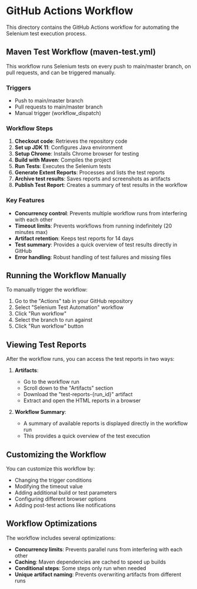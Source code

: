 # GitHub Actions Workflow

This directory contains the GitHub Actions workflow for automating the Selenium test execution process.

## Maven Test Workflow (maven-test.yml)

This workflow runs Selenium tests on every push to main/master branch, on pull requests, and can be triggered manually.

### Triggers
- Push to main/master branch
- Pull requests to main/master branch
- Manual trigger (workflow_dispatch)

### Workflow Steps
1. **Checkout code**: Retrieves the repository code
2. **Set up JDK 11**: Configures Java environment
3. **Setup Chrome**: Installs Chrome browser for testing
4. **Build with Maven**: Compiles the project
5. **Run Tests**: Executes the Selenium tests
6. **Generate Extent Reports**: Processes and lists the test reports
7. **Archive test results**: Saves reports and screenshots as artifacts
8. **Publish Test Report**: Creates a summary of test results in the workflow

### Key Features
- **Concurrency control**: Prevents multiple workflow runs from interfering with each other
- **Timeout limits**: Prevents workflows from running indefinitely (20 minutes max)
- **Artifact retention**: Keeps test reports for 14 days
- **Test summary**: Provides a quick overview of test results directly in GitHub
- **Error handling**: Robust handling of test failures and missing files

## Running the Workflow Manually

To manually trigger the workflow:
1. Go to the "Actions" tab in your GitHub repository
2. Select "Selenium Test Automation" workflow
3. Click "Run workflow"
4. Select the branch to run against
5. Click "Run workflow" button

## Viewing Test Reports

After the workflow runs, you can access the test reports in two ways:

1. **Artifacts**: 
   - Go to the workflow run
   - Scroll down to the "Artifacts" section
   - Download the "test-reports-{run_id}" artifact
   - Extract and open the HTML reports in a browser

2. **Workflow Summary**:
   - A summary of available reports is displayed directly in the workflow run
   - This provides a quick overview of the test execution

## Customizing the Workflow

You can customize this workflow by:
- Changing the trigger conditions
- Modifying the timeout value
- Adding additional build or test parameters
- Configuring different browser options
- Adding post-test actions like notifications

## Workflow Optimizations

The workflow includes several optimizations:
- **Concurrency limits**: Prevents parallel runs from interfering with each other
- **Caching**: Maven dependencies are cached to speed up builds
- **Conditional steps**: Some steps only run when needed
- **Unique artifact naming**: Prevents overwriting artifacts from different runs